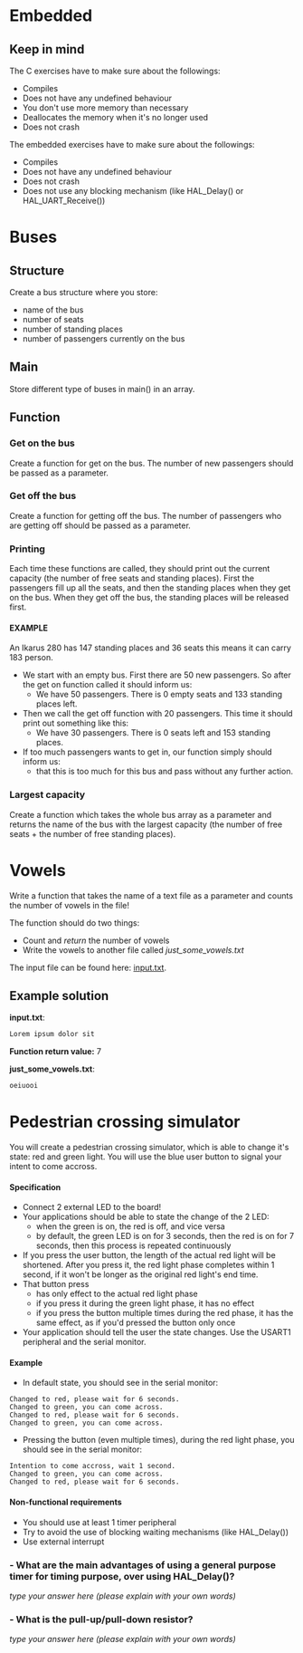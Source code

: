# Embedded

## Keep in mind

The C exercises have to make sure about the followings:

- Compiles
- Does not have any undefined behaviour
- You don't use more memory than necessary
- Deallocates the memory when it's no longer used
- Does not crash

The embedded exercises have to make sure about the followings:

- Compiles
- Does not have any undefined behaviour
- Does not crash
- Does not use any blocking mechanism (like HAL_Delay() or HAL_UART_Receive())


# Buses

## Structure

Create a bus structure where you store:
  - name of the bus
  - number of seats
  - number of standing places
  - number of passengers currently on the bus

## Main

Store different type of buses in main() in an array.

## Function

### Get on the bus

Create a function for get on the bus. 
The number of new passengers should be passed as a parameter.

### Get off the bus

Create a function for getting off the bus. 
The number of passengers who are getting off should be passed as a parameter.


### Printing

Each time these functions are called, they should print out the current capacity (the number of free seats and standing places).
First the passengers fill up all the seats, and then the standing places when they get on the bus.
When they get off the bus, the standing places will be released first.

#### EXAMPLE

An Ikarus 280 has 147 standing places and 36 seats this means it can carry 183 person.
- We start with an empty bus. First there are 50 new passengers. So after the get on function called it should inform us:
    - We have 50 passengers. There is 0 empty seats and 133 standing places left.
- Then we call the get off function with 20 passengers. This time it should print out something like this:
    - We have 30 passengers. There is 0 seats left and 153 standing places.
- If too much passengers wants to get in, our function simply should inform us: 
    - that this is too much for this bus and pass without any further action.

### Largest capacity

Create a function which takes the whole bus array as a parameter and returns the name of the bus with the largest capacity (the number of free seats + the number of free standing places).

# Vowels

Write a function that takes the name of a text file as a parameter and counts the number of vowels in the file!

The function should do two things:
- Count and *return* the number of vowels
- Write the vowels to another file called *just_some_vowels.txt*

The input file can be found here: [input.txt](input.txt).

## Example solution

 **input.txt**:
```txt
Lorem ipsum dolor sit
```

**Function return value:** 7

**just_some_vowels.txt**:
```txt
oeiuooi
```
# Pedestrian crossing simulator

You will create a pedestrian crossing simulator, which is able to change it's state: red and green light.
You will use the blue user button to signal your intent to come accross.

#### Specification

 - Connect 2 external LED to the board!
 - Your applications should be able to state the change of the 2 LED:
    - when the green is on, the red is off, and vice versa
    - by default, the green LED is on for 3 seconds, then the red is on for 7 seconds, then this process is repeated continuously
 - If you press the user button, the length of the actual red light will be shortened. After you press it, the red light phase completes within 1 second, if it won't be longer as the original red light's end time.
 - That button press
    - has only effect to the actual red light phase
	- if you press it during the green light phase, it has no effect
	- if you press the button multiple times during the red phase, it has the same effect, as if you'd pressed the button only once
 - Your application should tell the user the state changes. Use the USART1 peripheral and the serial monitor.
 
#### Example

 - In default state, you should see in the serial monitor:

```
Changed to red, please wait for 6 seconds.
Changed to green, you can come across.
Changed to red, please wait for 6 seconds.
Changed to green, you can come across.
```

- Pressing the button (even multiple times), during the red light phase, you should see in the serial monitor:

```
Intention to come accross, wait 1 second.
Changed to green, you can come across.
Changed to red, please wait for 6 seconds.
```

#### Non-functional requirements

 - You should use at least 1 timer peripheral
 - Try to avoid the use of blocking waiting mechanisms (like HAL_Delay())
 - Use external interrupt


### - What are the main advantages of using a general purpose timer for timing purpose, over using HAL_Delay()?
*type your answer here (please explain with your own words)*

### - What is the pull-up/pull-down resistor?
*type your answer here (please explain with your own words)*


